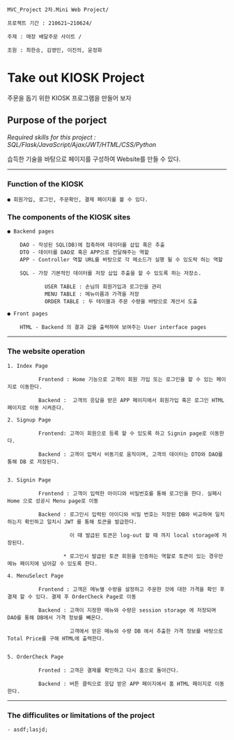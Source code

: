                                                                                              MVC_Project 2차.Mini Web Project/ 
                                                                                              프로젝트 기간 : 210621~210624/ 
                                                                                              주제 : 매장 배달주문 사이트 /
                                                                                              조원 : 최한승, 김영민, 이진의, 윤정화


# Take out KIOSK Project 
주문을 돕기 위한 KIOSK 프로그램을 만들어 보자  

## Purpose of the porject 
   *Required skills for this project : SQL/Flask/JavaScript/Ajax/JWT/HTML/CSS/Python*  
   
   습득한 기술을 바탕으로 페이지를 구성하여 Website를 만들 수 있다.

****
### Function of the KIOSK 
    ● 회원가입, 로그인, 주문확인, 결제 페이지를 볼 수 있다. 
	
### The components of the KIOSK sites
  

    ● Backend pages

        DAO - 작성된 SQL(DB)에 접촉하여 데이터를 삽입 혹은 추출 
        DTO - 데이터를 DAO로 혹은 APP으로 전달해주는 역할 
        APP - Controller 역할 URL를 바탕으로 각 메소드가 실행 될 수 있도락 하는 역할 

        SQL - 가장 기본적인 데이터를 저장 삽입 추출을 할 수 있도록 하는 저장소. 
                
                USER TABLE : 손님의 회원가입과 로그인을 관리 
                MENU TABLE : 메뉴이름과 가격을 저장 
                ORDER TABLE : 두 테이블과 주문 수량을 바탕으로 계산서 도출
                
    ● Front pages

        HTML - Backend 의 결과 값을 출력하여 보여주는 User interface pages           
            
****

### The website operation  

    1. Index Page

              Frontend : Home 기능으로 고객이 회원 가입 또는 로그인을 할 수 있는 페이지로 이동한다.

              Backend :  고객의 응답을 받은 APP 페이지에서 회원가입 혹은 로그인 HTML 페이지로 이동 시켜준다. 

    2. Signup Page 

              Frontend: 고객이 회원으로 등록 할 수 있도록 하고 Signin page로 이동한다. 

              Backend : 고객이 입력시 비동기로 움직이며, 고객의 데이터는 DTO와 DAO를 통해 DB 로 저장된다.


    3. Signin Page

              Frontend : 고객이 입력한 아이디와 비밀번호를 통해 로그인을 한다. 실패시 Home 으로 성공시 Menu page로 이동 

              Backend : 로그인시 입력된 아이디와 비밀 번호는 저장된 DB와 비교하여 일치하는지 확인하고 일치시 JWT 를 통해 토큰을 발급한다.
                      
                        이 때 발급된 토큰은 log-out 할 때 까지 local storage에 저장된다. 
                      
                      * 로그인시 발급된 토큰 회원을 인증하는 역할로 토큰이 있는 경우만 메뉴 페이지에 넘어갈 수 있도록 한다.  

    4. MenuSelect Page 

              Frontend : 고객은 메뉴별 수량을 설정하고 주문한 것에 대한 가격을 확인 후 결제 할 수 있다. 결제 후 OrderCheck Page로 이동 

              Backend : 고객이 지정한 메뉴와 수량은 session storage 에 저장되며 DAO를 통해 DB에서 가격 정보를 빼온다. 
                      
                        고객에서 얻은 메뉴와 수량 DB 에서 추출한 가격 정보를 바탕으로 Total Price를 구해 HTML에 출력한다. 


    5. OrderCheck Page 

              Fronted : 고객은 결제를 확인하고 다시 홈으로 돌아간다.

              Backend : 버튼 클릭으로 응답 받은 APP 페이지에서 홈 HTML 페이지로 이동한다. 
*****
### The difficulites or limitations of the project

    - asdf;lasjd;

